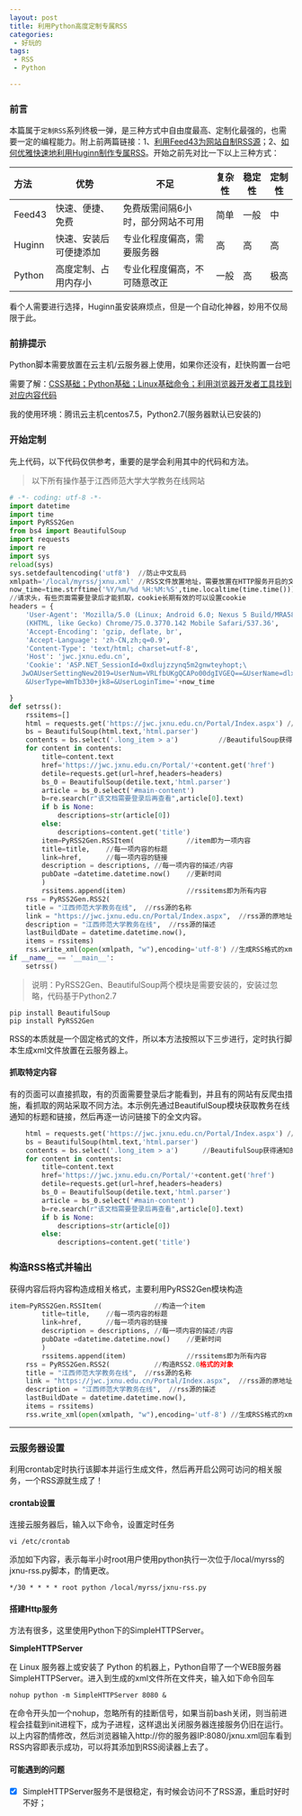 ```yaml
---
layout: post
title: 利用Python高度定制专属RSS
categories:
 - 好玩的
tags:
 - RSS
 - Python

---
```


### 前言

本篇属于`定制RSS`系列终极一弹，是三种方式中自由度最高、定制化最强的，也需要一定的编程能力。附上前两篇链接：1、[利用Feed43为网站自制RSS源](https://jianger.space/take-advantage-of-feed43-to-custom-rss/)；2、[如何优雅快速地利用Huginn制作专属RSS](https://jianger.space/take-advantage-of-huginn-to-make-rss/)。开始之前先对比一下以上三种方式：

| 方法   | 优势                   | 不足                              | 复杂性 | 稳定性 | 定制性 |
| :----- | ---------------------- | --------------------------------- | ------ | ------ | ------ |
| Feed43 | 快速、便捷、免费       | 免费版需间隔6小时，部分网站不可用 | 简单   | 一般   | 中     |
| Huginn | 快速、安装后可便捷添加 | 专业化程度偏高，需要服务器        | 高     | 高     | 高     |
| Python | 高度定制、占用内存小   | 专业化程度偏高，不可随意改正      | 一般   | 高     | 极高   |

看个人需要进行选择，Huginn虽安装麻烦点，但是一个自动化神器，妙用不仅局限于此。

<!-- more -->

### 前排提示

Python脚本需要放置在云主机/云服务器上使用，如果你还没有，赶快购置一台吧

需要了解：<u>CSS基础；Python基础；Linux基础命令；利用浏览器开发者工具找到对应内容代码</u>

我的使用环境：腾讯云主机centos7.5，Python2.7(服务器默认已安装的)



### 开始定制

先上代码，以下代码仅供参考，重要的是学会利用其中的代码和方法。

> 以下所有操作基于江西师范大学大学教务在线网站

```python
# -*- coding: utf-8 -*-
import datetime
import time  
import PyRSS2Gen
from bs4 import BeautifulSoup
import requests
import re
import sys
reload(sys)			
sys.setdefaultencoding('utf8')	//防止中文乱码
xmlpath='/local/myrss/jxnu.xml' //RSS文件放置地址，需要放置在HTTP服务开启的文件夹下
now_time=time.strftime('%Y/%m/%d %H:%M:%S',time.localtime(time.time()))
//请求头，有些页面需要登录后才能抓取，cookie长期有效的可以设置cookie
headers = {
    'User-Agent': 'Mozilla/5.0 (Linux; Android 6.0; Nexus 5 Build/MRA58N) AppleWebKit/537.36\
    (KHTML, like Gecko) Chrome/75.0.3770.142 Mobile Safari/537.36',
    'Accept-Encoding': 'gzip, deflate, br',
    'Accept-Language': 'zh-CN,zh;q=0.9',
    'Content-Type': 'text/html; charset=utf-8',
    'Host': 'jwc.jxnu.edu.cn',
    'Cookie': 'ASP.NET_SessionId=0xdlujzzynq5m2gnwteyhopt;\
   JwOAUserSettingNew2019=UserNum=VRLfbUKgQCAPo00dgIVGEQ==&UserName=dlxxDMMsdKU=\
    &UserType=WmTb330+jk8=&UserLoginTime='+now_time

}
def setrss():
	rssitems=[]
	html = requests.get('https://jwc.jxnu.edu.cn/Portal/Index.aspx') //获得网站html代码
	bs = BeautifulSoup(html.text,'html.parser')
	contents = bs.select('.long_item > a')			//BeautifulSoup获得通知的标题和对应链接
	for content in contents:
		title=content.text
		href='https://jwc.jxnu.edu.cn/Portal/'+content.get('href')
		detile=requests.get(url=href,headers=headers)
		bs_0 = BeautifulSoup(detile.text,'html.parser')
		article = bs_0.select('#main-content')
		b=re.search(r"该文档需要登录后再查看",article[0].text)
		if b is None:
			descriptions=str(article[0])
		else:
			descriptions=content.get('title')
		item=PyRSS2Gen.RSSItem(				//item即为一项内容
		title=title,	//每一项内容的标题
		link=href,		//每一项内容的链接
		description = descriptions,	//每一项内容的描述/内容
		pubDate =datetime.datetime.now()	//更新时间
		)
		rssitems.append(item)				//rssitems即为所有内容
	rss = PyRSS2Gen.RSS2(
	title = "江西师范大学教务在线",  //rss源的名称
	link = "https://jwc.jxnu.edu.cn/Portal/Index.aspx",  //rss源的原地址
	description = "江西师范大学教务在线",  //rss源的描述
	lastBuildDate = datetime.datetime.now(),
	items = rssitems)
	rss.write_xml(open(xmlpath, "w"),encoding='utf-8') //生成RSS格式的xml文件
if __name__ == '__main__':
	setrss()
```

> 说明：PyRSS2Gen、BeautifulSoup两个模块是需要安装的，安装过忽略，代码基于Python2.7

```
pip install BeautifulSoup
pip install PyRSS2Gen
```

RSS的本质就是一个固定格式的文件，所以本方法按照以下三步进行，定时执行脚本生成xml文件放置在云服务器上。



#### 抓取特定内容

有的页面可以直接抓取，有的页面需要登录后才能看到，并且有的网站有反爬虫措施，看抓取的网站采取不同方法。本示例先通过BeautifulSoup模块获取教务在线通知的标题和链接，然后再逐一访问链接下的全文内容。

```python
	html = requests.get('https://jwc.jxnu.edu.cn/Portal/Index.aspx') //获得网站html代码
	bs = BeautifulSoup(html.text,'html.parser')
	contents = bs.select('.long_item > a')		//BeautifulSoup获得通知的标题和链接
	for content in contents:
		title=content.text
		href='https://jwc.jxnu.edu.cn/Portal/'+content.get('href')
		detile=requests.get(url=href,headers=headers)
		bs_0 = BeautifulSoup(detile.text,'html.parser')
		article = bs_0.select('#main-content')
		b=re.search(r"该文档需要登录后再查看",article[0].text)
		if b is None:
			descriptions=str(article[0])
		else:
			descriptions=content.get('title')
```

### 构造RSS格式并输出

获得内容后将内容构造成相关格式，主要利用PyRSS2Gen模块构造

```python
item=PyRSS2Gen.RSSItem(				//构造一个item
		title=title,	//每一项内容的标题
		link=href,		//每一项内容的链接
		description = descriptions,	//每一项内容的描述/内容
		pubDate =datetime.datetime.now()	//更新时间
		)
		rssitems.append(item)				//rssitems即为所有内容
	rss = PyRSS2Gen.RSS2(			//构造RSS2.0格式的对象
	title = "江西师范大学教务在线",  //rss源的名称
	link = "https://jwc.jxnu.edu.cn/Portal/Index.aspx",  //rss源的原地址
	description = "江西师范大学教务在线",  //rss源的描述
	lastBuildDate = datetime.datetime.now(),
	items = rssitems)
	rss.write_xml(open(xmlpath, "w"),encoding='utf-8') //生成RSS格式的xml文件
```



---



### 云服务器设置

利用crontab定时执行该脚本并运行生成文件，然后再开启公网可访问的相关服务，一个RSS源就生成了！

#### crontab设置

连接云服务器后，输入以下命令，设置定时任务

```
vi /etc/crontab
```

添加如下内容，表示每半小时root用户使用python执行一次位于/local/myrss的jxnu-rss.py脚本，酌情更改。

```
*/30 * * * * root python /local/myrss/jxnu-rss.py
```



#### 搭建Http服务

方法有很多，这里使用Python下的SimpleHTTPServer。

**SimpleHTTPServer**

在 Linux 服务器上或安装了 Python 的机器上，Python自带了一个WEB服务器 SimpleHTTPServer。进入到生成的xml文件所在文件夹，输入如下命令回车

```
nohup python -m SimpleHTTPServer 8080 &
```

在命令开头加一个nohup，忽略所有的挂断信号，如果当前bash关闭，则当前进程会挂载到init进程下，成为子进程，这样退出关闭服务器连接服务仍旧在运行。以上内容酌情修改，然后浏览器输入http://你的服务器IP:8080/jxnu.xml回车看到RSS内容即表示成功，可以将其添加到RSS阅读器上去了。



#### 可能遇到的问题

- [x] SimpleHTTPServer服务不是很稳定，有时候会访问不了RSS源，重启时好时不好；

